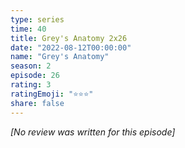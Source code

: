```yaml
---
type: series
time: 40
title: Grey's Anatomy 2x26
date: "2022-08-12T00:00:00"
name: "Grey's Anatomy"
season: 2
episode: 26
rating: 3
ratingEmoji: "⭐️⭐️⭐️"
share: false
---
```


*[No review was written for this episode]*